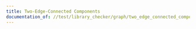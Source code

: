 ```yaml
---
title: Two-Edge-Connected Components
documentation_of: //test/library_checker/graph/two_edge_connected_components.test.py
---
```


